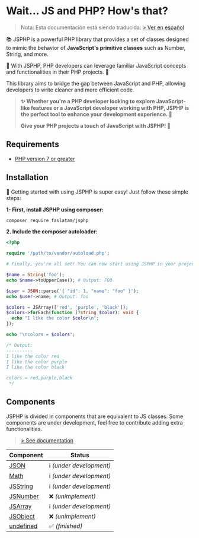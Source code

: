 # Wait... JS and PHP? How's that?

> Nota: Esta documentación está siendo traducida: [> Ver en español](https://github.com/fadrian06/JSPHP/blob/docs/LEAME.md)

📚 JSPHP is a powerful PHP library that provides a set of classes designed to mimic the behavior of **JavaScript's primitive classes** such as Number, String, and more.

🎯 With JSPHP, PHP developers can leverage familiar JavaScript concepts and functionalities in their PHP projects. 🌈

This library aims to bridge the gap between JavaScript and PHP, allowing developers to write cleaner and more efficient code.

> **✨ Whether you're a PHP developer looking to explore JavaScript-like features or a JavaScript developer working with PHP, JSPHP is the perfect tool to enhance your development experience. 💪**
>
> **Give your PHP projects a touch of JavaScript with JSPHP! 🚀**

## Requirements

- [PHP version 7 or greater](https://php.net)

## Installation

🚀 Getting started with using JSPHP is super easy! Just follow these simple steps:

**1- First, install JSPHP using composer:**
```bash
composer require faslatam/jsphp
```

**2. Include the composer autoloader:**
```php
<?php

require '/path/to/vendor/autoload.php';

# Finally, you're all set! You can now start using JSPHP in your projects.

$name = String('foo');
echo $name->toUpperCase(); # Output: FOO

$user = JSON::parse('{ "id": 1, "name": "foo" }');
echo $user->name; # Output: foo

$colors = JSArray(['red', 'purple', 'black']);
$colors->forEach(function (?string $color): void {
  echo "I like the color $color\n";
});

echo "\ncolors = $colors";

/* Output:
----------
I like the color red
I like the color purple
I like the color black

colors = red,purple,black
 */
```

## Components

JSPHP is divided in components that are equivalent to JS classes. Some components
are under development, feel free to contribute adding extra functionalities.

> [> See documentation](https://fadrian06.github.io/JSPHP/)

| Component                                                               | Status                   |
|-------------------------------------------------------------------------|--------------------------|
| [JSON](https://fadrian06.github.io/JSPHP/classes/JSON.html)             | ℹ️ _(under development)_ |
| [Math](https://fadrian06.github.io/JSPHP/classes/Math.html)             | ℹ️ _(under development)_ |
| [JSString](https://fadrian06.github.io/JSPHP/classes/JSString.html)     | ℹ️ _(under development)_ |
| [JSNumber]()                                                            | ❌ _(unimplement)_       |
| [JSArray]()                                                             | ℹ️ _(under development)_ |
| [JSObject]()                                                            | ❌ _(unimplement)_       |
| [undefined](https://fadrian06.github.io/JSPHP/files/src-undefined.html) | ✅ _(finished)_          |
